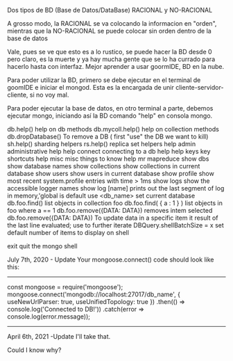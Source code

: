 Dos tipos de BD (Base de Datos/DataBase)
RACIONAL y NO-RACIONAL

A grosso modo, la RACIONAL se va colocando la informacion en "orden",
mientras que la NO-RACIONAL se puede colocar sin orden dentro de la base de datos


Vale, pues se ve que esto es a lo rustico, se puede hacer la BD desde 0 pero claro, es la muerte y ya hay mucha gente que se lo ha currado para hacerlo hasta con interfaz.
Mejor aprender a usar goormIDE, BD en la nube.

Para poder utilizar la BD, primero se debe ejecutar en el terminal de goomIDE e iniciar el mongod. Esta es la encargada de unir cliente-servidor-cliente, si no voy mal.

Para poder ejecutar la base de datos, en otro terminal a parte, debemos ejecutar mongo, iniciando así la BD comando "help" en consola mongo.

<!-- ----------MONGO---------- -->

db.help()                    help on db methods
db.mycoll.help()             help on collection methods
db.dropDatabase()            To remove a DB ( first "use" the DB we want to kill)
sh.help()                    sharding helpers
rs.help()                    replica set helpers
help admin                   administrative help
help connect                 connecting to a db help
help keys                    key shortcuts
help misc                    misc things to know
help mr                      mapreduce
show dbs                     show database names
show collections             show collections in current database
show users                   show users in current database
show profile                 show most recent system.profile entries with time > 1ms
show logs                    show the accessible logger names
show log [name]              prints out the last segment of log in memory,'global is default
use <db_name>                set current database
db.foo.find()                list objects in collection foo
db.foo.find( { a : 1 } )     list objects in foo where a == 1
db.foo.remove({DATA: DATA})  removes intem selected
db.foo.remove({DATA: DATA})  To update data in a specific item
it                           result of the last line evaluated; use to further iterate
DBQuery.shellBatchSize = x   set default number of items to display on shell

exit                         quit the mongo shell











July 7th, 2020 - Update
Your mongoose.connect() code should look like this:
_______________________________________________________

const mongoose = require('mongoose');
mongoose.connect('mongodb://localhost:27017/db_name', {
  useNewUrlParser: true,
  useUnifiedTopology: true
})
.then(() => console.log('Connected to DB!'))
.catch(error => console.log(error.message));




_______________________________________________________
April 6th, 2021 -Update
I'll take that.

Could I know why?



